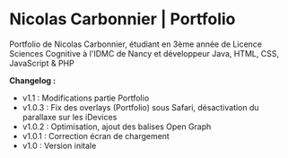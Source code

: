 # Nicolas Carbonnier | Portfolio
Portfolio de Nicolas Carbonnier, étudiant en 3ème année de Licence Sciences Cognitive à l'IDMC de Nancy et développeur Java, HTML, CSS, JavaScript &amp; PHP

**Changelog :**
- v1.1 : Modifications partie Portfolio
- v1.0.3 : Fix des overlays (Portfolio) sous Safari, désactivation du parallaxe sur les iDevices
- v1.0.2 : Optimisation, ajout des balises Open Graph
- v1.0.1 : Correction écran de chargement
- v1.0 : Version initale